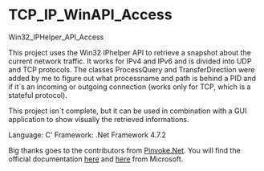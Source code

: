 # TCP_IP_WinAPI_Access
Win32_IPHelper_API_Access

This project uses the Win32 IPhelper API to retrieve a snapshot about the current network traffic. It works for IPv4 and IPv6 and is divided into UDP and TCP protocols.
The classes ProcessQuery and TransferDirection were added by me to figure out what processname and path is behind a PID and if it´s an incoming or outgoing connection (works only for TCP, which is a stateful protocol). 

This project isn´t complete, but it can be used in combination with a GUI application to show visually the retrieved informations.



Language: C'
Framework: .Net Framework 4.7.2


Big thanks goes to the contributors from [Pinvoke.Net](https://www.pinvoke.net/default.aspx/iphlpapi/GetExtendedTcpTable.html). 
You will find the official documentation [here](https://docs.microsoft.com/en-us/windows/win32/api/iphlpapi/nf-iphlpapi-getextendedudptable) and [here](https://docs.microsoft.com/en-us/windows/win32/api/iphlpapi/nf-iphlpapi-getextendedtcptable) from Microsoft. 
